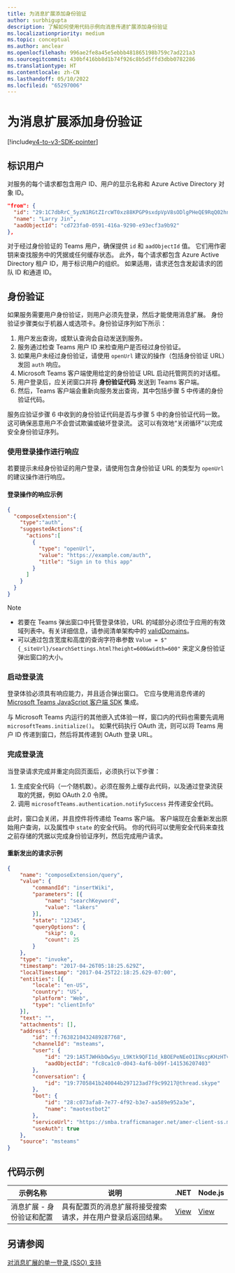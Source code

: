 ```yaml
---
title: 为消息扩展添加身份验证
author: surbhigupta
description: 了解如何使用代码示例向消息传递扩展添加身份验证
ms.localizationpriority: medium
ms.topic: conceptual
ms.author: anclear
ms.openlocfilehash: 996ae2fe8a45e5ebbb481865198b759c7ad221a3
ms.sourcegitcommit: 430bf416bb8d1b74f926c8b5d5ffd3dbb0782286
ms.translationtype: HT
ms.contentlocale: zh-CN
ms.lasthandoff: 05/10/2022
ms.locfileid: "65297006"
---
```

# <a name="add-authentication-to-your-message-extension"></a>为消息扩展添加身份验证

[!include[v4-to-v3-SDK-pointer](~/includes/v4-to-v3-pointer-me.md)]

## <a name="identify-the-user"></a>标识用户

对服务的每个请求都包含用户 ID、用户的显示名称和 Azure Active Directory 对象 ID。

```json
"from": {
  "id": "29:1C7dbRrC_5yzN1RGtZIrcWT0xz88KPGP9sxdpVpV8sODlgPHeQE9RqQ02hnpuKzy6zZ-AaZx6swUOMj_Dsdse3TQ4sIaeebbFBF-VgjJy_nY",
  "name": "Larry Jin",
  "aadObjectId": "cd723fa0-0591-416a-9290-e93ecf3a9b92"
},
```

对于经过身份验证的 Teams 用户，确保提供 `id` 和 `aadObjectId` 值。 它们用作密钥来查找服务中的凭据或任何缓存状态。 此外，每个请求都包含 Azure Active Directory 租户 ID，用于标识用户的组织。 如果适用，请求还包含发起请求的团队 ID 和通道 ID。

## <a name="authentication"></a>身份验证

如果服务需要用户身份验证，则用户必须先登录，然后才能使用消息扩展。 身份验证步骤类似于机器人或选项卡。身份验证序列如下所示：

1. 用户发出查询，或默认查询会自动发送到服务。
1. 服务通过检查 Teams 用户 ID 来检查用户是否经过身份验证。
1. 如果用户未经过身份验证，请使用 `openUrl` 建议的操作（包括身份验证 URL）发回 `auth` 响应。
1. Microsoft Teams 客户端使用给定的身份验证 URL 启动托管网页的对话框。
1. 用户登录后，应关闭窗口并将 **身份验证代码** 发送到 Teams 客户端。
1. 然后，Teams 客户端会重新向服务发出查询，其中包括步骤 5 中传递的身份验证代码。

服务应验证步骤 6 中收到的身份验证代码是否与步骤 5 中的身份验证代码一致。 这可确保恶意用户不会尝试欺骗或破坏登录流。 这可以有效地“关闭循环”以完成安全身份验证序列。

### <a name="respond-with-a-sign-in-action"></a>使用登录操作进行响应

若要提示未经身份验证的用户登录，请使用包含身份验证 URL 的类型为 `openUrl` 的建议操作进行响应。

#### <a name="response-example-for-a-sign-in-action"></a>登录操作的响应示例

```json
{
  "composeExtension":{
    "type":"auth",
    "suggestedActions":{
      "actions":[
        {
          "type": "openUrl",
          "value": "https://example.com/auth",
          "title": "Sign in to this app"
        }
      ]
    }
  }
}
```

> [!NOTE]
>
> * 若要在 Teams 弹出窗口中托管登录体验，URL 的域部分必须位于应用的有效域列表中。有关详细信息，请参阅清单架构中的 [validDomains](~/resources/schema/manifest-schema.md#validdomains)。
> * 可以通过包含宽度和高度的查询字符串参数 `Value = $"{_siteUrl}/searchSettings.html?height=600&width=600"` 来定义身份验证弹出窗口的大小。

### <a name="start-the-sign-in-flow"></a>启动登录流

登录体验必须具有响应能力，并且适合弹出窗口。 它应与使用消息传递的 [Microsoft Teams JavaScript 客户端 SDK](/javascript/api/overview/msteams-client) 集成。

与 Microsoft Teams 内运行的其他嵌入式体验一样，窗口内的代码也需要先调用 `microsoftTeams.initialize()`。 如果代码执行 OAuth 流，则可以将 Teams 用户 ID 传递到窗口，然后将其传递到 OAuth 登录 URL。

### <a name="complete-the-sign-in-flow"></a>完成登录流

当登录请求完成并重定向回页面后，必须执行以下步骤：

1. 生成安全代码（一个随机数）。必须在服务上缓存此代码，以及通过登录流获取的凭据，例如 OAuth 2.0 令牌。
1. 调用 `microsoftTeams.authentication.notifySuccess` 并传递安全代码。

此时，窗口会关闭，并且控件将传递给 Teams 客户端。 客户端现在会重新发出原始用户查询，以及属性中 `state` 的安全代码。 你的代码可以使用安全代码来查找之前存储的凭据以完成身份验证序列，然后完成用户请求。

#### <a name="reissued-request-example"></a>重新发出的请求示例

```json
{
    "name": "composeExtension/query",
    "value": {
        "commandId": "insertWiki",
        "parameters": [{
            "name": "searchKeyword",
            "value": "lakers"
        }],
        "state": "12345",
        "queryOptions": {
            "skip": 0,
            "count": 25
        }
    },
    "type": "invoke",
    "timestamp": "2017-04-26T05:18:25.629Z",
    "localTimestamp": "2017-04-25T22:18:25.629-07:00",
    "entities": [{
        "locale": "en-US",
        "country": "US",
        "platform": "Web",
        "type": "clientInfo"
    }],
    "text": "",
    "attachments": [],
    "address": {
        "id": "f:7638210432489287768",
        "channelId": "msteams",
        "user": {
            "id": "29:1A5TJWHkbOwSyu_L9Ktk9QFI1d_kBOEPeNEeO1INscpKHzHTvWfiau5AX_6y3SuiOby-r73dzHJ17HipUWqGPgw",
            "aadObjectId": "fc8ca1c0-d043-4af6-b09f-141536207403"
        },
        "conversation": {
            "id": "19:7705841b240044b297123ad7f9c99217@thread.skype"
        },
        "bot": {
            "id": "28:c073afa8-7e77-4f92-b3e7-aa589e952a3e",
            "name": "maotestbot2"
        },
        "serviceUrl": "https://smba.trafficmanager.net/amer-client-ss.msg/",
        "useAuth": true
    },
    "source": "msteams"
}
```

## <a name="code-sample"></a>代码示例

|**示例名称** | **说明** |**.NET** | **Node.js**|
|----------------|-----------------|--------------|----------------|
|消息扩展 - 身份验证和配置 | 具有配置页的消息扩展将接受搜索请求，并在用户登录后返回结果。 |[View](https://github.com/microsoft/BotBuilder-Samples/tree/main/samples/csharp_dotnetcore/52.teams-messaging-extensions-search-auth-config)|[View](https://github.com/microsoft/BotBuilder-Samples/blob/main/samples/javascript_nodejs/52.teams-messaging-extensions-search-auth-config)|

## <a name="see-also"></a>另请参阅

[对消息扩展的单一登录 (SSO) 支持](~/messaging-extensions/how-to/enable-sso-auth-me.md)
